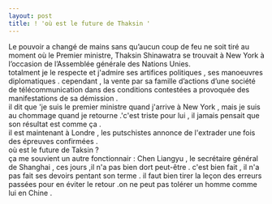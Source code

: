 ```yaml
---
layout: post
title: ! 'où est le future de Thaksin '
---
```


<p>Le pouvoir a changé de mains sans qu’aucun coup de feu ne soit tiré au moment où le Premier ministre, Thaksin Shinawatra se trouvait à New York à l’occasion de l’Assemblée générale des Nations Unies.<br />totalment je le respecte et j&#39;admire ses artifices politiques , ses manoeuvres diplomatiques . cependant , la vente par sa famille d’actions d’une société de télécommunication dans des conditions contestées a provoquée des manifestations de sa démission .<br />il dit que &#39;je suis le premier ministre quand j&#39;arrive à New York , mais je suis au chommage quand je retourne .&#39;c&#39;est triste pour lui , il jamais pensait que son résultat est comme ça .<br />il est maintenant à Londre , les putschistes annonce de l&#39;extrader une fois des épreuves confirmées .<br />où est le future de Taksin ?<br />ça me souvient un autre fonctionnair : Chen Liangyu , le secrétaire général de Shanghai , ces jours ,il n&#39;a pas bien dort peut-être . c&#39;est bien fait , il n&#39;a pas fait ses devoirs pentant son terme . il faut bien tirer la leçon des erreurs passées pour en éviter le retour .on ne peut pas tolérer un homme comme lui en Chine .</p>
